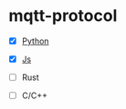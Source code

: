 # mqtt-protocol

- [x] [Python](https://github.com/ashvinijangid/mqtt-protocol/tree/master/python)
- [x] [Js](https://github.com/ashvinijangid/mqtt-protocol/tree/master/Js)
- [ ] Rust
- [ ] C/C++

